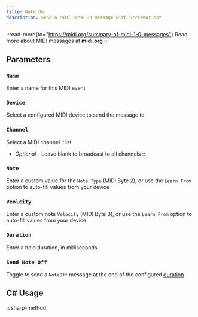 ```yaml
---
title: Note On
description: Send a MIDI Note On message with Streamer.bot
---
```


::read-more{to="https://midi.org/summary-of-midi-1-0-messages"}
Read more about MIDI messages at **midi.org**
::

## Parameters
### `Name`
Enter a name for this MIDI event

### `Device`
Select a configured MIDI device to send the message to

### `Channel`
Select a MIDI channel
::list
- *Optional* - Leave blank to broadcast to all channels
::

### `Note`
Enter a custom value for the `Note Type` (MIDI Byte 2), or use the `Learn From` option to auto-fill values from your device

### `Veolcity`
Enter a custom note `Velocity` (MIDI Byte 3), or use the `Learn From` option to auto-fill values from your device

### `Duration`
Enter a hold duration, in milliseconds

### `Send Note Off`
Toggle to send a `NoteOff` message at the end of the configured [duration](#duration)

## C# Usage
:csharp-method